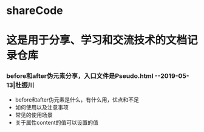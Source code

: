 # shareCode
# 这是用于分享、学习和交流技术的文档记录仓库
### before和after伪元素分享，入口文件是Pseudo.html --2019-05-13|杜振川
* before和after伪元素是什么，有什么用，优点和不足
* 如何使用以及注意事项
* 常见的使用场景
* 关于属性content的值可以设置的值
